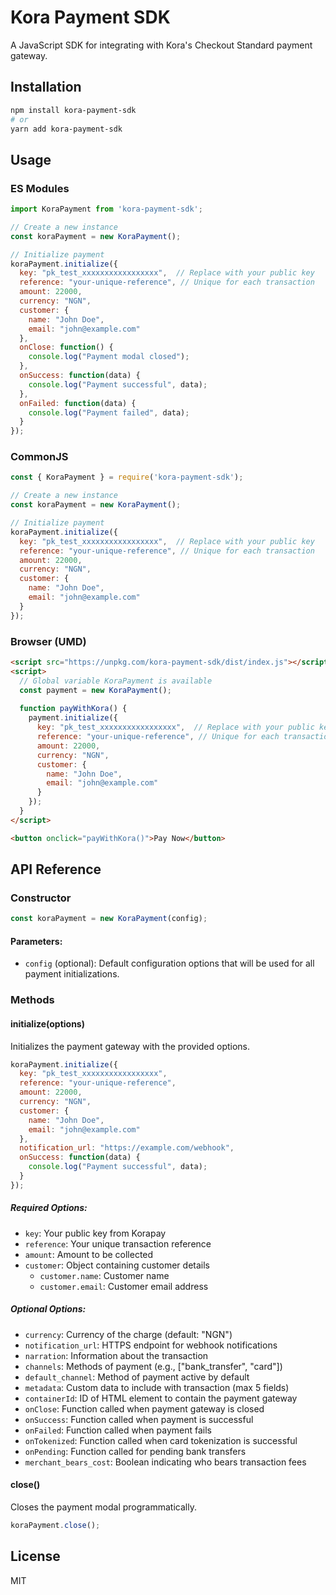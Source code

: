 # Kora Payment SDK

A JavaScript SDK for integrating with Kora's Checkout Standard payment gateway.

## Installation

```bash
npm install kora-payment-sdk
# or
yarn add kora-payment-sdk
```

## Usage

### ES Modules

```javascript
import KoraPayment from 'kora-payment-sdk';

// Create a new instance
const koraPayment = new KoraPayment();

// Initialize payment
koraPayment.initialize({
  key: "pk_test_xxxxxxxxxxxxxxxxx",  // Replace with your public key
  reference: "your-unique-reference", // Unique for each transaction
  amount: 22000, 
  currency: "NGN",
  customer: {
    name: "John Doe",
    email: "john@example.com"
  },
  onClose: function() {
    console.log("Payment modal closed");
  },
  onSuccess: function(data) {
    console.log("Payment successful", data);
  },
  onFailed: function(data) {
    console.log("Payment failed", data);
  }
});
```

### CommonJS

```javascript
const { KoraPayment } = require('kora-payment-sdk');

// Create a new instance
const koraPayment = new KoraPayment();

// Initialize payment
koraPayment.initialize({
  key: "pk_test_xxxxxxxxxxxxxxxxx",  // Replace with your public key
  reference: "your-unique-reference", // Unique for each transaction
  amount: 22000, 
  currency: "NGN",
  customer: {
    name: "John Doe",
    email: "john@example.com"
  }
});
```

### Browser (UMD)

```html
<script src="https://unpkg.com/kora-payment-sdk/dist/index.js"></script>
<script>
  // Global variable KoraPayment is available
  const payment = new KoraPayment();
  
  function payWithKora() {
    payment.initialize({
      key: "pk_test_xxxxxxxxxxxxxxxxx",  // Replace with your public key
      reference: "your-unique-reference", // Unique for each transaction
      amount: 22000, 
      currency: "NGN",
      customer: {
        name: "John Doe",
        email: "john@example.com"
      }
    });
  }
</script>

<button onclick="payWithKora()">Pay Now</button>
```

## API Reference

### Constructor

```javascript
const koraPayment = new KoraPayment(config);
```

#### Parameters:

- `config` (optional): Default configuration options that will be used for all payment initializations.

### Methods

#### initialize(options)

Initializes the payment gateway with the provided options.

```javascript
koraPayment.initialize({
  key: "pk_test_xxxxxxxxxxxxxxxxx",
  reference: "your-unique-reference",
  amount: 22000,
  currency: "NGN",
  customer: {
    name: "John Doe",
    email: "john@example.com"
  },
  notification_url: "https://example.com/webhook",
  onSuccess: function(data) {
    console.log("Payment successful", data);
  }
});
```

##### Required Options:

- `key`: Your public key from Korapay
- `reference`: Your unique transaction reference
- `amount`: Amount to be collected
- `customer`: Object containing customer details
  - `customer.name`: Customer name
  - `customer.email`: Customer email address

##### Optional Options:

- `currency`: Currency of the charge (default: "NGN")
- `notification_url`: HTTPS endpoint for webhook notifications
- `narration`: Information about the transaction
- `channels`: Methods of payment (e.g., ["bank_transfer", "card"])
- `default_channel`: Method of payment active by default
- `metadata`: Custom data to include with transaction (max 5 fields)
- `containerId`: ID of HTML element to contain the payment gateway
- `onClose`: Function called when payment gateway is closed
- `onSuccess`: Function called when payment is successful
- `onFailed`: Function called when payment fails
- `onTokenized`: Function called when card tokenization is successful
- `onPending`: Function called for pending bank transfers
- `merchant_bears_cost`: Boolean indicating who bears transaction fees

#### close()

Closes the payment modal programmatically.

```javascript
koraPayment.close();
```

## License

MIT